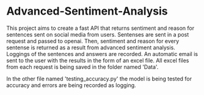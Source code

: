 # Advanced-Sentiment-Analysis
This project aims to create a fast API that returns sentiment and reason for sentences sent on social media from users. Sentenses are sent in a post request and passed to openai. Then, sentiment and reason  for every sentense is returned as a result from advanced sentiment analysis. Loggings of the sentences and answers are recorded. An automatic email is sent to the user with the results in the form of an excel file. All excel files from each request is being saved in the folder named 'Data'. 

In the other file named 'testing_accuracy.py' the model is being tested for accuracy and errors are being recorded as logging. 

